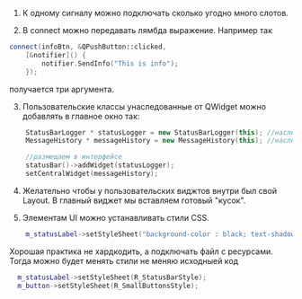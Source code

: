 1. К одному сигналу можно подключать сколько угодно много слотов.

2. В connect можно передавать лямбда выражение. Например так
```cpp
connect(infoBtn, &QPushButton::clicked, 
    [&notifier]() {
        notifier.SendInfo("This is info");
    });
```
получается три аргумента.

3. Пользовательские классы унаследованные от QWidget можно добавлять в главное окно так:
```cpp
    StatusBarLogger * statusLogger = new StatusBarLogger(this); //наследник QWidget
    MessageHistory * messageHistory = new MessageHistory(this); //наследник QWidget

    //размещаем в интерфейсе
    statusBar()->addWidget(statusLogger);
    setCentralWidget(messageHistory);
```
4. Желательно чтобы у пользовательских виджтов внутри был свой Layout. В главный виджет мы вставляем готовый "кусок".

5. Элементам UI можно устанавливать стили CSS. 
```cpp
    m_statusLabel->setStyleSheet("background-color : black; text-shadow:1px 1px 1px silver, -1px 1px 1px silver; color: white; transition: all .5s;");
```
Хорошая практика не хардкодить, а подключать файл с ресурсами. Тогда можно будет менять стили не меняю исходныей код
```cpp
  m_statusLabel->setStyleSheet(R_StatusBarStyle);
  m_button->setStyleSheet(R_SmallButtonsStyle);
```